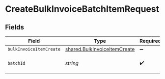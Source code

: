 # CreateBulkInvoiceBatchItemRequest


## Fields

| Field                                                                        | Type                                                                         | Required                                                                     | Description                                                                  |
| ---------------------------------------------------------------------------- | ---------------------------------------------------------------------------- | ---------------------------------------------------------------------------- | ---------------------------------------------------------------------------- |
| `bulkInvoiceItemCreate`                                                      | [shared.BulkInvoiceItemCreate](../../models/shared/bulkinvoiceitemcreate.md) | :heavy_minus_sign:                                                           | N/A                                                                          |
| `batchId`                                                                    | *string*                                                                     | :heavy_check_mark:                                                           | Unique identifier for a batch                                                |